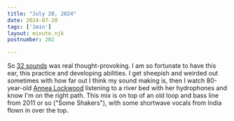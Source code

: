 ```yaml
---
title: "July 20, 2024"
date: 2024-07-20
tags: ['1min']
layout: minute.njk
postnumber: 202

---	
```


So [32 sounds](https://32sounds.com/) was real thought-provoking. I am so fortunate to have this ear, this practice and developing abilities. I get sheepish and weirded out sometimes with how far out I think my sound making is, then I watch 80-year-old [Annea Lockwood](https://www.annealockwood.com/) listening to a river bed with her hydrophones and know I'm on the right path. This mix is on top of an old loop and bass line from 2011 or so ("Some Shakers"), with some shortwave vocals from India flown in over the top. 